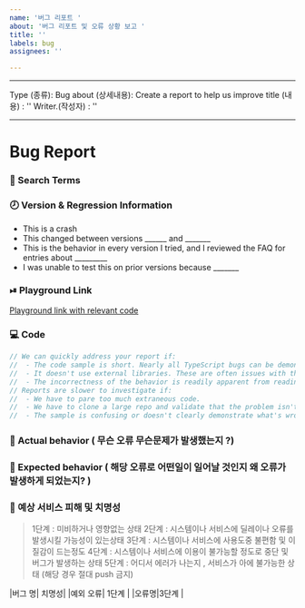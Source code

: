 ```yaml
---
name: '버그 리포트 '
about: '버그 리포트 및 오류 상황 보고 '
title: ''
labels: bug
assignees: ''

---
```


---
Type (종류): Bug
about (상세내용): Create a report to help us improve 
title (내용) : ''
Writer.(작성자) : ''

---

# Bug Report

<!--
  Please fill in each section completely. Thank you!
-->

### 🔎 Search Terms

<!--
  What search terms did you use when trying to find an existing bug report?
  List them here so people in the future can find this one more easily.
-->

### 🕗 Version & Regression Information

<!-- When did you start seeing this bug occur?

"Bugs" that have existed in TS for a long time are very likely to be FAQs; refer to
  https://github.com/Microsoft/TypeScript/wiki/FAQ#common-bugs-that-arent-bugs

If possible, please try testing the nightly version of TS to see if it's already been fixed.
For npm: `typescript@next`
This is also the 'Nightly' version in the playground: http://www.typescriptlang.org/play/?ts=Nightly

Note: The TypeScript Playground can be used to try older versions of TypeScript.

Please keep and fill in the line that best applies:
-->
- This is a crash
- This changed between versions ______ and _______
- This is the behavior in every version I tried, and I reviewed the FAQ for entries about _________
- I was unable to test this on prior versions because _______

### ⏯ Playground Link

<!--
  A link to a TypeScript Playground "Share" link which shows this behavior

  The TypeScript Workbench can be used for more complex setups, try
  https://www.typescriptlang.org/dev/bug-workbench/

  As a last resort, you can link to a repo, but these will be slower for us to investigate.
-->
[Playground link with relevant code](https://www.typescriptlang.org/play?#code/PTAEFkE9QYwewCYFNQHM5IM6gBZIE5JA)

### 💻 Code

<!-- Please post the relevant code sample here as well-->
```ts
// We can quickly address your report if:
//  - The code sample is short. Nearly all TypeScript bugs can be demonstrated in 20-30 lines of code!
//  - It doesn't use external libraries. These are often issues with the type definitions rather than TypeScript bugs.
//  - The incorrectness of the behavior is readily apparent from reading the sample.
// Reports are slower to investigate if:
//  - We have to pare too much extraneous code.
//  - We have to clone a large repo and validate that the problem isn't elsewhere.
//  - The sample is confusing or doesn't clearly demonstrate what's wrong.
```

### 🙁 Actual behavior ( 무슨 오류 무슨문제가 발생했는지 ?)

<!-- What happened, and why it was wrong -->

### 🙂 Expected behavior ( 해당 오류로 어떤일이 일어날 것인지 왜 오류가 발생하게 되었는지? ) 

<!-- What you expected to happen instead, and why -->

### 🙁 예상 서비스 피해 및 치명성 

> 1단계 : 미비하거나 영향없는 상태
> 2단계 : 시스템이나 서비스에 딜레이나 오류를 발생시킬 가능성이 있는상태 
> 3단계 : 시스템이나 서비스에 사용도중 불편함 및 이질감이 드는정도 
> 4단계 : 시스템이나 서비스에 이용이 불가능할 정도로 중단 및 버그가 발생하는 상태
> 5단계 : 어디서 에러가 나는지 , 서비스가 아에 불가능한 상태 (해당 경우 절대 push 금지)

|버그 명| 치명성|
|예외 오류| 1단계 |
|오류명|3단계 |

